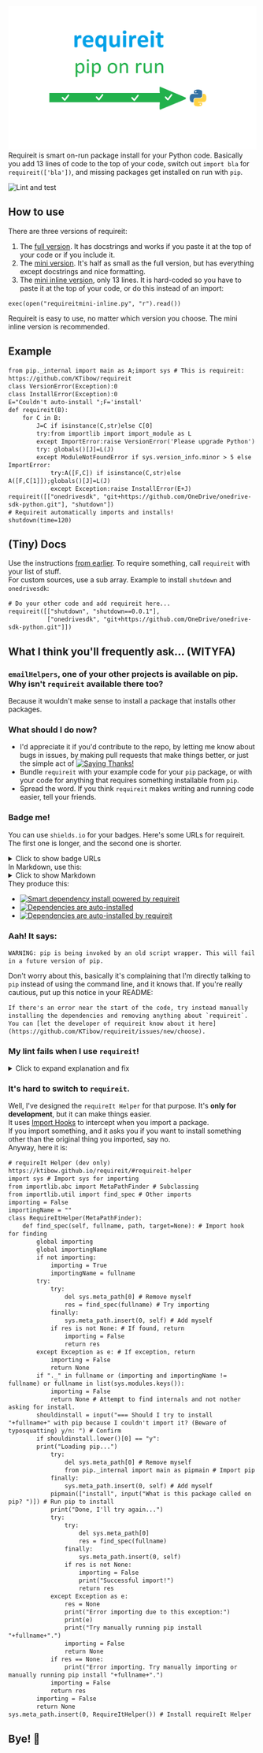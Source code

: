<a href="#" class="readmelogo"><img alt="requireit logo" src="https://github.com/KTibow/requireit/raw/master/assets/requireit.png" /></a>  
Requireit is smart on-run package install for your Python code. Basically you add 13 lines of code to the top of your code, switch out `import bla` for `requireit(['bla'])`, and missing packages get installed on run with `pip`.  
  
![Lint and test](https://github.com/KTibow/requireit/workflows/Lint%20and%20test/badge.svg)  
## How to use
There are three versions of requireit:
1. The [full version](requireit.py?raw=true). It has docstrings and works if you paste it at the top of your code or if you include it.
2. The [mini version](requireitmini.py?raw=true). It's half as small as the full version, but has everything except docstrings and nice formatting.
3. The [mini inline version](requireitmini-inline.py?raw=true), only 13 lines. It is hard-coded so you have to paste it at the top of your code, or do this instead of an import:
```python3
exec(open("requireitmini-inline.py", "r").read())
```
  
Requireit is easy to use, no matter which version you choose. The mini inline version is recommended.
## Example
```python3
from pip._internal import main as A;import sys # This is requireit: https://github.com/KTibow/requireit
class VersionError(Exception):0
class InstallError(Exception):0
E="Couldn't auto-install ";F='install'
def requireit(B):
	for C in B:
		J=C if isinstance(C,str)else C[0]
		try:from importlib import import_module as L
		except ImportError:raise VersionError('Please upgrade Python')
		try: globals()[J]=L(J)
		except ModuleNotFoundError if sys.version_info.minor > 5 else ImportError:
			try:A([F,C]) if isinstance(C,str)else A([F,C[1]]);globals()[J]=L(J)
			except Exception:raise InstallError(E+J)
requireit([["onedrivesdk", "git+https://github.com/OneDrive/onedrive-sdk-python.git"], "shutdown"])
# Requireit automatically imports and installs!
shutdown(time=120)
```
## (Tiny) Docs
Use the instructions [from earlier](#how-to-use). To require something, call `requireit` with your list of stuff.  
For custom sources, use a sub array. Example to install `shutdown` and `onedrivesdk`:
```python3
# Do your other code and add requireit here...
requireit([["shutdown", "shutdown==0.0.1"],
           ["onedrivesdk", "git+https://github.com/OneDrive/onedrive-sdk-python.git"]])
```
## What I think you'll frequently ask... (WITYFA)
### `emailHelpers`, one of your other projects is available on pip. Why isn't `requireit` available there too?
Because it wouldn't make sense to install a package that installs other packages.
### What should I do now?
- I'd appreciate it if you'd contribute to the repo, by letting me know about bugs in issues, by making pull requests that make things better, or just the simple act of [![Saying Thanks!](https://img.shields.io/badge/Saying%20Thanks-!-1EAEDB.svg)](https://saythanks.io/to/kidscodingplace@gmail.com)
- Bundle `requireit` with your example code for your `pip` package, or with your code for anything that requires something installable from `pip`. 
- Spread the word. If you think `requireit` makes writing and running code easier, tell your friends.
  
### Badge me!
You can use `shields.io` for your badges. Here's some URLs for requireit. The first one is longer, and the second one is shorter.
  
<details><summary>Click to show badge URLs</summary>

```
https://img.shields.io/badge/smart%20dependency%20install-powered%20by%20requireit-099
https://img.shields.io/badge/dependencies-auto--installed-099
https://img.shields.io/badge/dependencies%20auto--installed-by%20requireit-099
```
</details>
In Markdown, use this:
  
<details><summary>Click to show Markdown</summary>

```
[![Smart dependency install powered by requireit](https://img.shields.io/badge/smart%20dependency%20install-powered%20by%20requireit-099)](https://github.com/KTibow/requireit/)  
[![Dependencies are auto-installed](https://img.shields.io/badge/dependencies-auto--installed-099)](https://github.com/KTibow/requireit/)  
[![Dependencies are auto-installed by requireit](https://img.shields.io/badge/dependencies%20auto--installed-by%20requireit-099)](https://github.com/KTibow/requireit/)  
```
</details>
They produce this:   
  
  - [![Smart dependency install powered by requireit](https://img.shields.io/badge/smart%20dependency%20install-powered%20by%20requireit-099)](https://github.com/KTibow/requireit/)  
  - [![Dependencies are auto-installed](https://img.shields.io/badge/dependencies-auto--installed-099)](https://github.com/KTibow/requireit/)  
  - [![Dependencies are auto-installed by requireit](https://img.shields.io/badge/dependencies%20auto--installed-by%20requireit-099)](https://github.com/KTibow/requireit/)  
  
### Aah! It says:
```
WARNING: pip is being invoked by an old script wrapper. This will fail in a future version of pip.
```
Don't worry about this, basically it's complaining that I'm directly talking to `pip` instead of using the command line, and it knows that. If you're really cautious, put up this notice in your README:
```
If there's an error near the start of the code, try instead manually installing the dependencies and removing anything about `requireit`. You can [let the developer of requireit know about it here](https://github.com/KTibow/requireit/issues/new/choose).
```
### My lint fails when I use `requireit`!
  
<details><summary>Click to expand explanation and fix</summary>
Requireit uses something I (unoficially) like to call "dynamic variable assignment". Let's look at the source:
```python3
try:
    if isMain:
	    globals()[libName] = import_module(libName)
    else:
	    __main__.__dict__[libName] = import_module(libName)
```
This is **very** hacky, but it is still real Python code. Basically, we found out if we were included inline or imported seperately from this:
```python3
isMain = __name__ == '__main__'
```
We get the module as a variable from `importlib`'s `import_module`. Then if we are main, we set the module globally to that name. Otherwise, we import `__main__`, and access its `__dict__`.  
The thing is, **your lint wasn't built for dynamic variable assignment**. To fix this, and be safe, do something like this:
```python3
shutdown, onedrivesdk = [0] * 2
# Requireit stuff here
# Require them
if shutdown == 0 or onedrivesdk == 0:
    print("Error with requireit. Try changing all of this to:")
    print("import shutdown, onedrivesdk")
    exit()
```
That should make your lint happy!
</details>
  
### It's hard to switch to `requireit`.
Well, I've designed the `requireIt Helper` for that purpose. It's **only for development**, but it can make things easier.  
It uses [Import Hooks](https://www.google.com/search?q=import+hooks) to intercept when you import a package.  
If you import something, and it asks you if you want to install something other than the original thing you imported, say no.  
Anyway, here it is:  
```python3
# requireIt Helper (dev only) https://ktibow.github.io/requireit/#requireit-helper
import sys # Import sys for importing
from importlib.abc import MetaPathFinder # Subclassing
from importlib.util import find_spec # Other imports
importing = False
importingName = ""
class RequireItHelper(MetaPathFinder):
    def find_spec(self, fullname, path, target=None): # Import hook for finding
        global importing
        global importingName
        if not importing:
            importing = True
            importingName = fullname
        try:
            try:
                del sys.meta_path[0] # Remove myself
                res = find_spec(fullname) # Try importing
            finally:
                sys.meta_path.insert(0, self) # Add myself
            if res is not None: # If found, return
                importing = False
                return res
        except Exception as e: # If exception, return
            importing = False
            return None
        if "._" in fullname or (importing and importingName != fullname) or fullname in list(sys.modules.keys()):
            importing = False
            return None # Attempt to find internals and not nother asking for install.
        shouldinstall = input("=== Should I try to install "+fullname+" with pip because I couldn't import it? (Beware of typosquatting) y/n: ") # Confirm
        if shouldinstall.lower()[0] == "y":
	    print("Loading pip...")
            try:
                del sys.meta_path[0] # Remove myself
                from pip._internal import main as pipmain # Import pip
            finally:
                sys.meta_path.insert(0, self) # Add myself
            pipmain(["install", input("What is this package called on pip? ")]) # Run pip to install
            print("Done, I'll try again...")
            try:
                try:
                    del sys.meta_path[0]
                    res = find_spec(fullname)
                finally:
                    sys.meta_path.insert(0, self)
                if res is not None:
                    importing = False
                    print("Successful import!")
                    return res
            except Exception as e:
                res = None
                print("Error importing due to this exception:")
                print(e)
                print("Try manually running pip install "+fullname+".")
                importing = False
                return None
            if res == None:
                print("Error importing. Try manually importing or manually running pip install "+fullname+".")
            importing = False
            return res
        importing = False
        return None
sys.meta_path.insert(0, RequireItHelper()) # Install requireIt Helper
```
  
## Bye! 👋  

